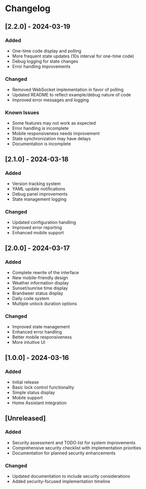 # Changelog

## [2.2.0] - 2024-03-19

### Added
- One-time code display and polling
- More frequent state updates (10s interval for one-time code)
- Debug logging for state changes
- Error handling improvements

### Changed
- Removed WebSocket implementation in favor of polling
- Updated README to reflect example/debug nature of code
- Improved error messages and logging

### Known Issues
- Some features may not work as expected
- Error handling is incomplete
- Mobile responsiveness needs improvement
- State synchronization may have delays
- Documentation is incomplete

## [2.1.0] - 2024-03-18

### Added
- Version tracking system
- YAML update notifications
- Debug panel improvements
- State management logging

### Changed
- Updated configuration handling
- Improved error reporting
- Enhanced mobile support

## [2.0.0] - 2024-03-17

### Added
- Complete rewrite of the interface
- New mobile-friendly design
- Weather information display
- Sunset/sunrise time display
- Brandweer status display
- Daily code system
- Multiple unlock duration options

### Changed
- Improved state management
- Enhanced error handling
- Better mobile responsiveness
- More intuitive UI

## [1.0.0] - 2024-03-16

### Added
- Initial release
- Basic lock control functionality
- Simple status display
- Mobile support
- Home Assistant integration

## [Unreleased]
### Added
- Security assessment and TODO list for system improvements
- Comprehensive security checklist with implementation priorities
- Documentation for planned security enhancements

### Changed
- Updated documentation to include security considerations
- Added security-focused implementation timeline 